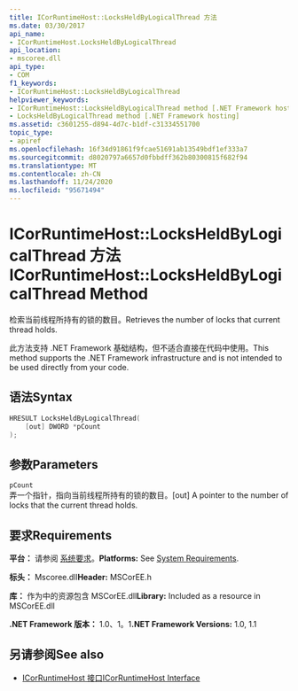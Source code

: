 ```yaml
---
title: ICorRuntimeHost::LocksHeldByLogicalThread 方法
ms.date: 03/30/2017
api_name:
- ICorRuntimeHost.LocksHeldByLogicalThread
api_location:
- mscoree.dll
api_type:
- COM
f1_keywords:
- ICorRuntimeHost::LocksHeldByLogicalThread
helpviewer_keywords:
- ICorRuntimeHost::LocksHeldByLogicalThread method [.NET Framework hosting]
- LocksHeldByLogicalThread method [.NET Framework hosting]
ms.assetid: c3601255-d894-4d7c-b1df-c31334551700
topic_type:
- apiref
ms.openlocfilehash: 16f34d91861f9fcae51691ab13549bdf1ef333a7
ms.sourcegitcommit: d8020797a6657d0fbbdff362b80300815f682f94
ms.translationtype: MT
ms.contentlocale: zh-CN
ms.lasthandoff: 11/24/2020
ms.locfileid: "95671494"
---
```

# <a name="icorruntimehostlocksheldbylogicalthread-method"></a><span data-ttu-id="9f65c-102">ICorRuntimeHost::LocksHeldByLogicalThread 方法</span><span class="sxs-lookup"><span data-stu-id="9f65c-102">ICorRuntimeHost::LocksHeldByLogicalThread Method</span></span>

<span data-ttu-id="9f65c-103">检索当前线程所持有的锁的数目。</span><span class="sxs-lookup"><span data-stu-id="9f65c-103">Retrieves the number of locks that current thread holds.</span></span>  
  
 <span data-ttu-id="9f65c-104">此方法支持 .NET Framework 基础结构，但不适合直接在代码中使用。</span><span class="sxs-lookup"><span data-stu-id="9f65c-104">This method supports the .NET Framework infrastructure and is not intended to be used directly from your code.</span></span>  
  
## <a name="syntax"></a><span data-ttu-id="9f65c-105">语法</span><span class="sxs-lookup"><span data-stu-id="9f65c-105">Syntax</span></span>  
  
```cpp  
HRESULT LocksHeldByLogicalThread(  
    [out] DWORD *pCount  
);  
```  
  
## <a name="parameters"></a><span data-ttu-id="9f65c-106">参数</span><span class="sxs-lookup"><span data-stu-id="9f65c-106">Parameters</span></span>  

 `pCount`  
 <span data-ttu-id="9f65c-107">弄一个指针，指向当前线程所持有的锁的数目。</span><span class="sxs-lookup"><span data-stu-id="9f65c-107">[out] A pointer to the number of locks that the current thread holds.</span></span>  
  
## <a name="requirements"></a><span data-ttu-id="9f65c-108">要求</span><span class="sxs-lookup"><span data-stu-id="9f65c-108">Requirements</span></span>  

 <span data-ttu-id="9f65c-109">**平台：** 请参阅 [系统要求](../../get-started/system-requirements.md)。</span><span class="sxs-lookup"><span data-stu-id="9f65c-109">**Platforms:** See [System Requirements](../../get-started/system-requirements.md).</span></span>  
  
 <span data-ttu-id="9f65c-110">**标头：** Mscoree.dll</span><span class="sxs-lookup"><span data-stu-id="9f65c-110">**Header:** MSCorEE.h</span></span>  
  
 <span data-ttu-id="9f65c-111">**库：** 作为中的资源包含 MSCorEE.dll</span><span class="sxs-lookup"><span data-stu-id="9f65c-111">**Library:** Included as a resource in MSCorEE.dll</span></span>  
  
 <span data-ttu-id="9f65c-112">**.NET Framework 版本：** 1.0、1。1</span><span class="sxs-lookup"><span data-stu-id="9f65c-112">**.NET Framework Versions:** 1.0, 1.1</span></span>  
  
## <a name="see-also"></a><span data-ttu-id="9f65c-113">另请参阅</span><span class="sxs-lookup"><span data-stu-id="9f65c-113">See also</span></span>

- [<span data-ttu-id="9f65c-114">ICorRuntimeHost 接口</span><span class="sxs-lookup"><span data-stu-id="9f65c-114">ICorRuntimeHost Interface</span></span>](icorruntimehost-interface.md)
